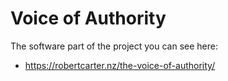 # Voice of Authority

The software part of the project you can see here:

* https://robertcarter.nz/the-voice-of-authority/
